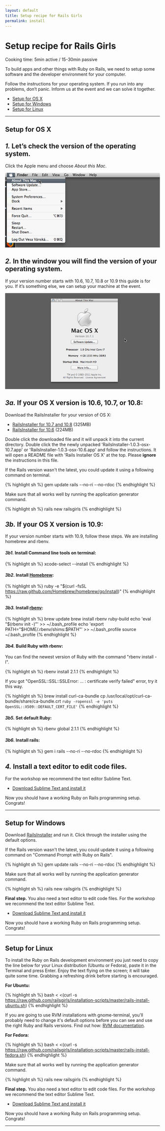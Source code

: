 ```yaml
---
layout: default
title: Setup recipe for Rails Girls
permalink: install
---
```


# Setup recipe for Rails Girls
<span class="muted">Cooking time: 5min active / 15-30min passive</span>

To build apps and other things with Ruby on Rails, we need to setup some software and the developer environment for your computer.

Follow the instructions for your operating system. If you run into any problems, don&#8217;t panic. Inform us at the event and we can solve it together.

* [Setup for OS X](#setup-for-os-x)
* [Setup for Windows](#setup-for-windows)
* [Setup for Linux](#setup-for-linux)

<hr />

## Setup for OS X

## *1.* Let&#8217;s check the version of the operating system.

Click the Apple menu and choose *About this Mac*.

![Apple menu](/images/1.png "Apple menu")

## *2.* In the window you will find the version of your operating system. 
If your version number starts with 10.6, 10.7, 10.8 or 10.9 this guide is for you. If it&#8217;s something else, we can setup your machine at the event.

![About this Mac dialog](/images/2.png "About this Mac dialog")

## *3a.* If your OS X version is 10.6, 10.7, or 10.8:
Download the RailsInstaller for your version of OS X:

* [RailsInstaller for 10.7 and 10.8](http://railsinstaller.s3.amazonaws.com/RailsInstaller-1.0.4-osx-10.7.app.tgz) <span class="muted">(325MB)</span>
* [RailsInstaller for 10.6](http://railsinstaller.s3.amazonaws.com/RailsInstaller-1.0.4-osx-10.6.app.tgz) <span class="muted">(224MB)</span>

Double click the downloaded file and it will unpack it into the current directory. Double click the the newly unpacked 'RailsInstaller-1.0.3-osx-10.7.app' or 'RailsInstaller-1.0.3-osx-10.6.app' and follow the instructions. It will open a README file with 'Rails Installer OS X' at the top. Please **ignore** the instructions in this file.

If the Rails version wasn't the latest, you could update it using a following command on terminal.

{% highlight sh %}
gem update rails --no-ri --no-rdoc
{% endhighlight %}

Make sure that all works well by running the application generator command.

{% highlight sh %}
rails new railsgirls
{% endhighlight %}

## *3b.* If your OS X version is 10.9:

If your version number starts with 10.9, follow these steps. We are installing homebrew and rbenv.

#### *3b1.* Install Command line tools on terminal:

{% highlight sh %}
xcode-select --install
{% endhighlight %}

#### *3b2.* Install [Homebrew](http://brew.sh/):

{% highlight sh %}
ruby -e "$(curl -fsSL https://raw.github.com/Homebrew/homebrew/go/install)"
{% endhighlight %}

#### *3b3.* Install [rbenv](https://github.com/sstephenson/rbenv):

{% highlight sh %}
brew update
brew install rbenv ruby-build
echo 'eval "$(rbenv init -)"' >> ~/.bash_profile
echo 'export PATH="$HOME/.rbenv/shims:$PATH"' >> ~/.bash_profile
source ~/.bash_profile
{% endhighlight %}

#### *3b4.* Build Ruby with rbenv:

You can find the newest version of Ruby with the command "rbenv install -l".

{% highlight sh %}
rbenv install 2.1.1
{% endhighlight %}

If you got "OpenSSL::SSL::SSLError: ... : certificate verify failed" error, try it this way.

{% highlight sh %}
brew install curl-ca-bundle
cp /usr/local/opt/curl-ca-bundle/share/ca-bundle.crt `ruby -ropenssl -e 'puts OpenSSL::X509::DEFAULT_CERT_FILE'`
{% endhighlight %}

#### *3b5.* Set default Ruby:

{% highlight sh %}
rbenv global 2.1.1
{% endhighlight %}

#### *3b6.* Install rails:

{% highlight sh %}
gem i rails --no-ri --no-rdoc
{% endhighlight %}

## *4.* Install a text editor to edit code files. 

For the workshop we recommend the text editor Sublime Text.

* [Download Sublime Text and install it](http://www.sublimetext.com/2)

Now you should have a working Ruby on Rails programming setup. Congrats!

<hr />

## Setup for Windows

Download [RailsInstaller](https://github.com/railsinstaller/railsinstaller-windows/releases/download/2.2.2/railsinstaller-2.2.2.exe) and run it. Click through the installer using the default options.

If the Rails version wasn't the latest, you could update it using a following command on "Command Prompt with Ruby on Rails".

{% highlight sh %}
gem update rails --no-ri --no-rdoc
{% endhighlight %}

Make sure that all works well by running the application generator command.

{% highlight sh %}
rails new railsgirls
{% endhighlight %}

**Final step.** You also need a text editor to edit code files. For the workshop we recommend the text editor Sublime Text.

* [Download Sublime Text and install it](http://www.sublimetext.com/2)

Now you should have a working Ruby on Rails programming setup. Congrats!

<hr />

## Setup for Linux

To install the Ruby on Rails development environment you just need to copy the line below for your Linux distribution (Ubuntu or Fedora), paste it in the Terminal and press Enter. Enjoy the text flying on the screen; it will take quite some time. Grabbing a refreshing drink before starting is encouraged.

**For Ubuntu:**

{% highlight sh %}
bash < <(curl -s https://raw.github.com/railsgirls/installation-scripts/master/rails-install-ubuntu.sh)
{% endhighlight %}

If you are going to use RVM installations with gnome-terminal, you'll probably need to change it's default options before you can see and use the right Ruby and Rails versions. Find out how: [RVM documentation](http://rvm.io/integration/gnome-terminal).

**For Fedora:**

{% highlight sh %}
bash < <(curl -s https://raw.github.com/railsgirls/installation-scripts/master/rails-install-fedora.sh)
{% endhighlight %}

Make sure that all works well by running the application generator command.

{% highlight sh %}
rails new railsgirls
{% endhighlight %}

**Final step.** You also need a text editor to edit code files. For the workshop we recommend the text editor Sublime Text.

* [Download Sublime Text and install it](http://www.sublimetext.com/2)

Now you should have a working Ruby on Rails programming setup. Congrats!

<hr />

